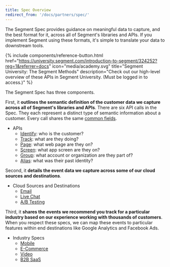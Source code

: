 ```yaml
---
title: Spec Overview
redirect_from: '/docs/partners/spec/'
---
```


The Segment Spec provides guidance on meaningful data to capture, and the best format for it, across all of Segment's libraries and APIs. If you implement Segment using these formats, it's simple to translate your data to downstream tools.

{% include components/reference-button.html href="https://university.segment.com/introduction-to-segment/324252?reg=1&referrer=docs" icon="media/academy.svg" title="Segment University: The Segment Methods" description="Check out our high-level overview of these APIs in Segment University. (Must be logged in to access.)" %}

The Segment Spec has three components.

First, it **outlines the semantic definition of the customer data we capture across all of Segment's libraries and APIs**.  There are six API calls in the Spec. They each represent a distinct type of semantic information about a customer. Every call shares the same [common fields](/docs/connections/spec/common/).
- APIs
  - [Identify](/docs/connections/spec/identify/): who is the customer?
  - [Track](/docs/connections/spec/track/): what are they doing?
  - [Page](/docs/connections/spec/page/): what web page are they on?
  - [Screen](/docs/connections/spec/screen/): what app screen are they on?
  - [Group](/docs/connections/spec/group/): what account or organization are they part of?
  - [Alias](/docs/connections/spec/alias/): what was their past identity?

Second, it **details the event data we capture across some of our cloud sources and destinations**.
- Cloud Sources and Destinations
  - [Email](/docs/connections/spec/email/)
  - [Live Chat](/docs/connections/spec/live-chat/)
  - [A/B Testing](/docs/connections/spec/ab-testing/)

Third, it **shares the events we recommend you track for a particular industry based on our experience working with thousands of customers**. When you respect these specs, we can map these events to particular features within end destinations like Google Analytics and Facebook Ads.
- Industry Specs
  - [Mobile](/docs/connections/spec/mobile/)
  - [E-Commerce](/docs/connections/spec/ecommerce/v2/)
  - [Video](/docs/connections/spec/video/)
  - [B2B SaaS](/docs/connections/spec/b2b-saas/)
